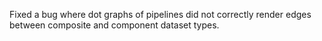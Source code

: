 Fixed a bug where dot graphs of pipelines did not correctly render edges between composite and component dataset types.
